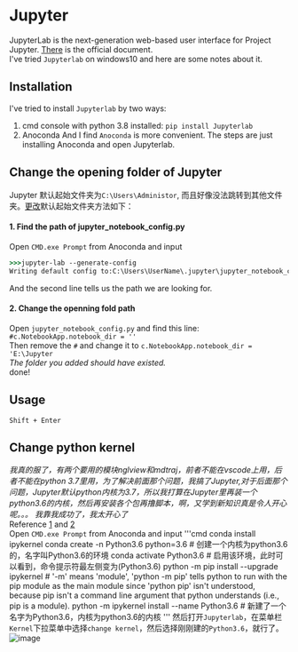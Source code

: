 # Jupyter
JupyterLab is the next-generation web-based user interface for Project Jupyter. [There](https://jupyterlab.readthedocs.io/en/stable/) is the official document.  
I've tried `Jupyterlab` on windows10 and here are some notes about it.
## Installation
I've tried to install `Jupyterlab` by two ways: 
1. cmd console with python 3.8 installed: `pip install Jupyterlab`
2. Anoconda
And I find `Anoconda` is more convenient. The steps are just installing Anoconda and open Jupyterlab.
## Change the opening folder of Jupyter
Jupyter 默认起始文件夹为`C:\Users\Administor`, 而且好像没法跳转到其他文件夹。[更改](https://zhuanlan.zhihu.com/p/43786555)默认起始文件夹方法如下：
#### 1. Find the path of jupyter_notebook_config.py  
Open `CMD.exe Prompt` from Anoconda and input
```cmd
>>>jupyter-lab --generate-config
Writing default config to:C:\Users\UserName\.jupyter\jupyter_notebook_config.py
```
And the second line tells us the path we are looking for.  
#### 2. Change the openning fold path  
Open `jupyter_notebook_config.py` and find this line: `#c.NotebookApp.notebook_dir = ''`  
Then remove the `#` and change it to `c.NotebookApp.notebook_dir = 'E:\Jupyter`  
_The folder you added should have existed._  
done!

## Usage
`Shift + Enter`

## Change python kernel
_我真的服了，有两个要用的模块nglview和mdtraj，前者不能在vscode上用，后者不能在python 3.7里用，为了解决前面那个问题，我搞了Jupyter,对于后面那个问题，Jupyter默认python内核为3.7，所以我打算在Jupyter里再装一个python3.6的内核，然后再安装各个包再撸脚本，啊，又学到新知识真是令人开心呢。。。_
_我靠我成功了，我太开心了_  
Reference [1](https://stackoverflow.com/questions/43759610/how-to-add-python-3-6-kernel-alongside-3-5-on-jupyter) and [2](https://blog.stefanproell.at/2016/12/16/switching-kernels-using-python-2-7-and-python-3-5-in-jupyter-notebooks/)  
Open `CMD.exe Prompt` from Anoconda and input
'''cmd
conda install ipykernel
conda create -n Python3.6 python=3.6 # 创建一个内核为python3.6的，名字叫Python3.6的环境
conda activate Python3.6 # 启用该环境，此时可以看到，命令提示符最左侧变为(Python3.6)
python -m pip install --upgrade ipykernel # '-m' means 'module', 'python -m pip' tells python to run with the pip module as the main module since 'python pip' isn't understood, because pip isn't a command line argument that python understands (i.e., pip is a module).
python -m ipykernel install --name Python3.6 # 新建了一个名字为Python3.6，内核为python3.6的内核
'''
然后打开`Jupyterlab`，在菜单栏`Kernel`下拉菜单中选择`change kernel`，然后选择刚刚建的`Python3.6`，就行了。  
![image](https://user-images.githubusercontent.com/52747634/77303321-bc665380-6d2d-11ea-8e7e-a6d4770b17db.png)



